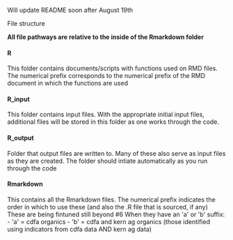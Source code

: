 Will update README soon after August 19th

File structure

**All file pathways are relative to the inside of the Rmarkdown folder**

#### R
  This folder contains documents/scripts with functions used on RMD files. The numerical prefix corresponds to the numerical prefix of the RMD document in which the functions are used

#### R_input
  This folder contains input files. With the appropriate initial input files, additional files will be stored in this folder as one works through the code. 
  
#### R_output
  Folder that output files are written to. Many of these also serve as input files as they are created. The folder should intiate automatically as you run through the code
  
#### Rmarkdown
  This contains all the Rmarkdown files. The numerical prefix indicates the order in which to use these (and also the .R file that is sourced, if any)
  These are being fintuned still beyond #6
  When they have an 'a' or 'b' suffix:
    - 'a' = cdfa organics
    - 'b' = cdfa and kern ag organics (those identified using indicators from cdfa data AND kern ag data)
